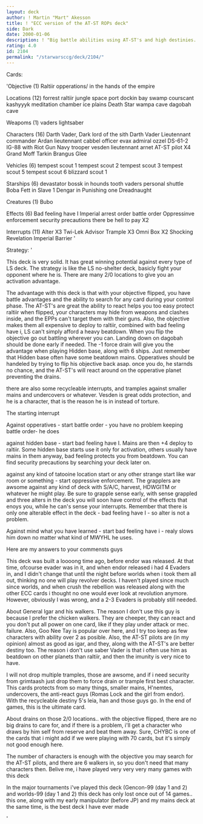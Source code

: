 ```yaml
---
layout: deck
author: ! Martin "Mart" Akesson
title: ! "ECC version of the AT-ST ROPs deck"
side: Dark
date: 2000-01-06
description: ! "Big battle abilities using AT-ST's and high destinies. Updated version of my 7th placing worlds deck."
rating: 4.0
id: 2104
permalink: "/starwarsccg/deck/2104/"
---
```

Cards: 

'Objective (1)
Raltiir opperations/ in the hands of the empire


Locations (12)
forrest
raltiir
jungle
space port dockin bay
swamp
courscant
kashyyyk
meditation chamber
ice plains
Death Star
wampa cave
dagobah cave


Weapoms (1)
vaders lightsaber


Characters (16)
Darth Vader, Dark lord of the sith
Darth Vader
Lieutennant commander Ardan
lieutennant cabbel
officer evax
admiral ozzel
DS-61-2
IG-88 with Riot Gun
Navy trooper vesden
lieutennant arnet
AT-ST pilot X4
Grand Moff Tarkin
Brangus Glee


Vehicles (6)
tempest scout 1
tempest scout 2
tempest scout 3
tempest scout 5
tempest scout 6
blizzard scout 1


Starships (6)
devastator
bossk in hounds tooth
vaders personal shuttle
Boba Fett in Slave 1
Dengar in Punishing one
Dreadnaught


Creatures (1)
Bubo


Effects (6)
Bad feeling have I
Imperial arrest order
battle order
Oppressinve enforcement
security precautions
there be hell to pay X2


Interrupts (11)
Alter X3
Twi-Lek Advisor
Trample X3
Omni Box X2
Shocking Revelation
Imperial Barrier '

Strategy: '

This deck is very solid. It has great winning potential against every type of LS deck. The strategy is like the LS no-shelter deck, basicly fight your opponent where he is. There are many 2/0 locations to give you an activation advantage.

The advantage with this deck is that with your objective flipped, you have battle advantages and the ability to search for any card during your control phase. The AT-ST's are great the ability to react helps you too easy protect raltiir when flipped, your characters may hide from weapons and clashes inside, and the EPPs can't target them with their guns. Also, the objective makes them all expensive to deploy to raltiir, combined with bad feeling have i, LS can't simply afford a heavy beatdown. When you flip the objective go out battling wherever you can. Landing down on dagobah should be done early if needed. The -1 force drain will give you the advantage when playing Hidden base, along with 6 ships. Just remember that Hidden base often have some beatdown mains. Opperatives should be handeled by trying to flip his objective back asap. once you do, he starnds no chance, and the AT-ST's will react around on the opperative planet preventing the drains.

there are also some recycleable interrupts, and tramples against smaller mains and undercovers or whatever. Vesden is great odds protection, and he is a character, that is the reason he is in instead of torture.

The starting interrupt

Against opperatives - start battle order - you have no problem keeping battle order- he does

against hidden base - start bad feeling have I. Mains are then +4 deploy to raltiir. Some hidden base starts use it only for activation, others usually have mains in them anyway, bad feeling protects you from beatdown. You can find security precautions by searching your deck later on.

against any kind of tatooine location start or any other strange start like war room or something - start oppressive enforcement. The grapplers are awsome against any kind of deck with S/A/C, harvest, HDWGITM or whatever he might play. Be sure to grapple sense early, with sense grappled and three alters in the deck you will soon have control of the effects that enoys you, while he can's sense your interrupts. Remember that there is only one alterable effect in the deck - bad feeling have I - so alter is not a problem.

Against mind what you have learned - start bad feeling have i - realy slows him down no matter what kind of MWYHL he uses.



Here are my answers to your commensts guys

This deck was built a loooong time ago, before endor was released. At that time, ofcourse evader was in it, and when endor released i had 4 Evaders in, and I didn't change that until the night before worlds when i took them all out, thinking no one will play revolver decks. I haven't played since much since worlds, and when crush the rebellion was released along with the other ECC cards i thought no one would ever look at revolution anymore. However, obviously I was wrong, and a 2-3 Evaders is probably still needed.

About General Igar and his walkers. The reason I don't use this guy is because I prefer the chicken walkers. They are cheeper, they can react and you don't put all power on one card, like if they play under attack or mec. failure. Also, Goo Nee Tay is popular over here, and I try too keep as few characters with ability over 2 as posible. Also, the AT-ST pilots are (in my opinion) almost as good as igar, and they, along with the AT-ST's are better destiny too. The reason i don't use saber Vader is that i often use him as beatdown on other planets than raltiir, and then the imunity is very nice to have.

I will not drop multiple tramples, those are awsome, and if i need security from grimtaash just drop them to force drain or trample first best character. This cards protects from so many things, smaller mains, H'nemtes, undercovers, the anti-react guys (Romas Lock and the girl from endor). With the recycleable  destiny 5's leia, han and those guys go. In the end of games, this is the ultimate card.

About drains on those 2/0 locations.. with the objective flipped, there are no big drains to care for, and if there is a problem, i'll get a character who draws by him self from reserve and beat them away. Sure, CHYBC is one of the cards that i might add if we were playing with 70 cards, but it's simply not good enough here.

The number of characters is enough with the objective you may search for the AT-ST pilots, and there are 6 walkers in, so you don't need that many characters then. Belive me, i have played very very very many games with this deck

In the major tournaments i've played this deck (Gencon-99 (day 1 and 2) and worlds-99 (day 1 and 2) this deck has only lost once out of 14 games.. this one, along with my early manipulator (before JP) and my mains deck at the same time, is the best deck I have ever made



'
